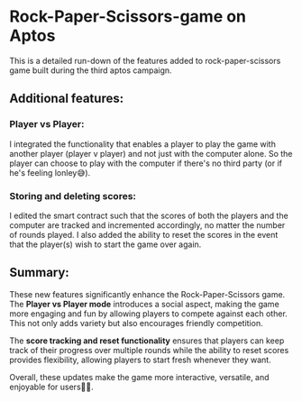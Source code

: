 # Rock-Paper-Scissors-game on Aptos
This is a detailed run-down of the features added to rock-paper-scissors game built during the third aptos campaign.

## Additional features:

### Player vs Player:
I integrated the functionality that enables a player to play the game with another player (player v player) and not just with the computer alone. So the player can choose to play with the computer if there's no third party (or if he's feeling lonley😅). 

### Storing and deleting scores:
I edited the smart contract such that the scores of both the players and the computer are tracked and incremented accordingly, no matter the number of rounds played. I also added the ability to reset the scores in the event that the player(s) wish to start the game over again.

## Summary:

These new features significantly enhance the Rock-Paper-Scissors game. The **Player vs Player mode** introduces a social aspect, making the game more engaging and fun by allowing players to compete against each other. This not only adds variety but also encourages friendly competition.

The **score tracking and reset functionality** ensures that players can keep track of their progress over multiple rounds while the ability to reset scores provides flexibility, allowing players to start fresh whenever they want.

Overall, these updates make the game more interactive, versatile, and enjoyable for users🙏🏾.
